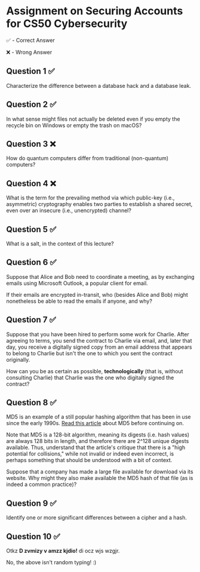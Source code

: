 # Assignment on Securing Accounts for CS50 Cybersecurity

✅ - Correct Answer

❌ - Wrong Answer

## Question 1 ✅

Characterize the difference between a database hack and a database leak.

## Question 2 ✅

In what sense might files not actually be deleted even if you empty the recycle bin on Windows or empty the trash on macOS?

## Question 3 ❌

How do quantum computers differ from traditional (non-quantum) computers?

## Question 4 ❌

What is the term for the prevailing method via which public-key (i.e., asymmetric) cryptography enables two parties to establish a shared secret, even over an insecure (i.e., unencrypted) channel?

## Question 5 ✅

What is a salt, in the context of this lecture?

## Question 6 ✅

Suppose that Alice and Bob need to coordinate a meeting, as by exchanging emails using Microsoft Outlook, a popular client for email.

If their emails are encrypted in-transit, who (besides Alice and Bob) might nonetheless be able to read the emails if anyone, and why?

## Question 7 ✅

Suppose that you have been hired to perform some work for Charlie. After agreeing to terms, you send the contract to Charlie via email, and, later that day, you receive a digitally signed copy from an email address that appears to belong to Charlie but isn't the one to which you sent the contract originally.

How can you be as certain as possible, **technologically** (that is, without consulting Charlie) that Charlie was the one who digitally signed the contract?

## Question 8 ✅

MD5 is an example of a still popular hashing algorithm that has been in use since the early 1990s. [Read this article](https://www.okta.com/identity-101/md5/) about MD5 before continuing on.

Note that MD5 is a 128-bit algorithm, meaning its digests (i.e. hash values) are always 128 bits in length, and therefore there are 2^128 unique digests available. Thus, understand that the article's critique that there is a "high potential for collisions," while not invalid or indeed even incorrect, is perhaps something that should be understood with a bit of context.

Suppose that a company has made a large file available for download via its website. Why might they also make available the MD5 hash of that file (as is indeed a common practice)?

## Question 9 ✅

Identify one or more significant differences between a cipher and a hash.

## Question 10 ✅

Otkz **D zvmizy v amzz kjdio!** di ocz wjs wzgjr.

No, the above isn't random typing! :)
